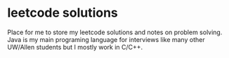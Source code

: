 # leetcode solutions

Place for me to store my leetcode solutions and notes on problem solving. 
Java is my main programing language for interviews like many other UW/Allen students but I mostly work in C/C++. 